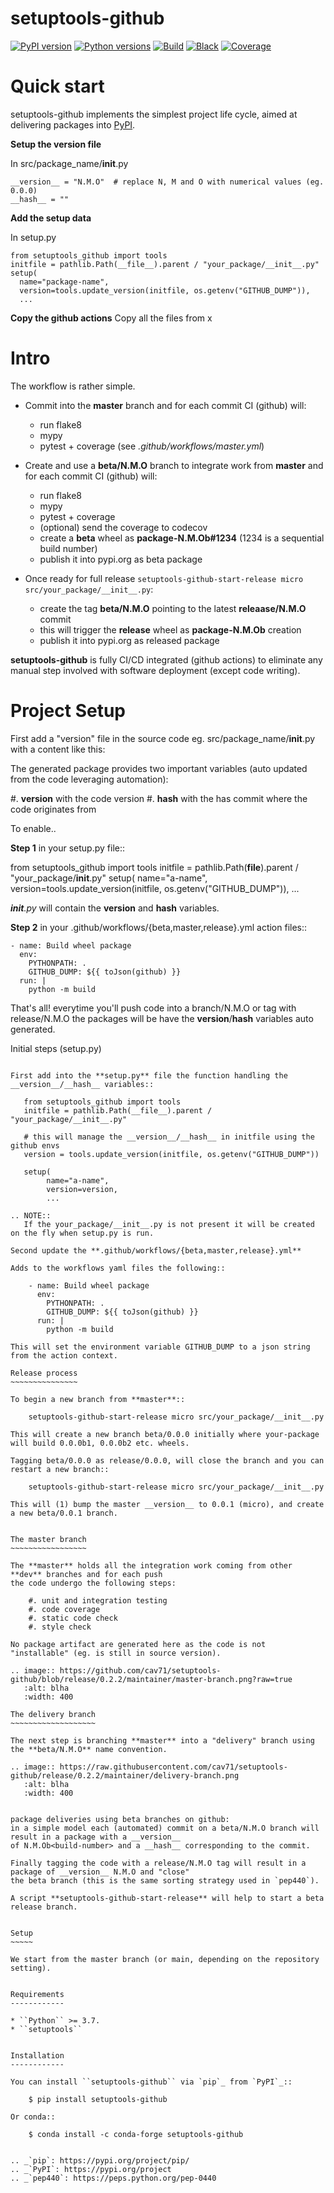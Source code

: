 setuptools-github
=================

[![PyPI version](https://img.shields.io/pypi/v/setuptools-github.svg?color=blue)](https://pypi.org/project/setuptools-github)
[![Python versions](https://img.shields.io/pypi/pyversions/setuptools-github.svg)](https://pypi.org/project/setuptools-github)
[![Build](https://github.com/cav71/setuptools-github/actions/workflows/master.yml/badge.svg)](https://github.com/cav71/setuptools-github/actions)
[![Black](https://img.shields.io/badge/code%20style-black-000000.svg)](Black)
[![Coverage](https://codecov.io/gh/cav71/setuptools-github/branch/master/graph/badge.svg?token=SIUMZ7MT5T)](Coverage)

Quick start
===========
setuptools-github implements the simplest project life cycle, aimed at delivering
packages into [PyPI](https://pypi.org/project/click-plus).

**Setup the version file**

In src/package_name/__init__.py
```
__version__ = "N.M.O"  # replace N, M and O with numerical values (eg. 0.0.0)
__hash__ = ""
```

**Add the setup data**

In setup.py
```
from setuptools_github import tools
initfile = pathlib.Path(__file__).parent / "your_package/__init__.py"
setup(
  name="package-name",
  version=tools.update_version(initfile, os.getenv("GITHUB_DUMP")),
  ...
````
**Copy the github actions**
Copy all the files from x

### 


Intro
=====

The workflow is rather simple.

* Commit into the **master** branch and for each commit CI (github) will:
  - run flake8
  - mypy
  - pytest + coverage
    (see *.github/workflows/master.yml*)

* Create and use a **beta/N.M.O** branch to integrate work from **master** and for each commit CI (github) will:
  - run flake8
  - mypy
  - pytest + coverage
  - (optional) send the coverage to codecov
  - create a **beta** wheel as **package-N.M.Ob#1234** (1234 is a sequential build number)
  - publish it into pypi.org as beta package

* Once ready for full release `setuptools-github-start-release micro src/your_package/__init__.py`:
  - create the tag **beta/N.M.O** pointing to the latest **releaase/N.M.O** commit
  - this will trigger the **release** wheel as **package-N.M.Ob** creation
  - publish it into pypi.org as released package

**setuptools-github** is fully CI/CD integrated (github actions) to eliminate any manual step involved
with software deployment (except code writing).


Project Setup
=============

First add a "version" file in the source code eg. src/package_name/__init__.py with a content like this:


The generated package provides two important variables (auto updated from the code leveraging automation):

   #. __version__ with the code version
   #. __hash__ with the has commit where the code originates from

To enable..

**Step 1** in your setup.py file::

   from setuptools_github import tools
   initfile = pathlib.Path(__file__).parent / "your_package/__init__.py"
   setup(
        name="a-name",
        version=tools.update_version(initfile, os.getenv("GITHUB_DUMP")),
        ...

*__init__.py* will contain the __version__ and __hash__ variables.

**Step 2** in your .github/workflows/{beta,master,release}.yml action files::

    - name: Build wheel package
      env:
        PYTHONPATH: .
        GITHUB_DUMP: ${{ toJson(github) }}
      run: |
        python -m build

That's all! everytime you'll push code into a branch/N.M.O or tag with release/N.M.O the packages
will be have the __version__/__hash__ variables auto generated.

Initial steps (setup.py)
~~~~~~~~~~~~~~~~~~~~~~~~

First add into the **setup.py** file the function handling the __version__/__hash__ variables::

   from setuptools_github import tools
   initfile = pathlib.Path(__file__).parent / "your_package/__init__.py"

   # this will manage the __version__/__hash__ in initfile using the github envs
   version = tools.update_version(initfile, os.getenv("GITHUB_DUMP"))

   setup(
        name="a-name",
        version=version,
        ...

.. NOTE::
   If the your_package/__init__.py is not present it will be created on the fly when setup.py is run.

Second update the **.github/workflows/{beta,master,release}.yml**

Adds to the workflows yaml files the following::

    - name: Build wheel package
      env:
        PYTHONPATH: .
        GITHUB_DUMP: ${{ toJson(github) }}
      run: |
        python -m build

This will set the environment variable GITHUB_DUMP to a json string from the action context.

Release process
~~~~~~~~~~~~~~~

To begin a new branch from **master**::

    setuptools-github-start-release micro src/your_package/__init__.py

This will create a new branch beta/0.0.0 initially where your-package will build 0.0.0b1, 0.0.0b2 etc. wheels.

Tagging beta/0.0.0 as release/0.0.0, will close the branch and you can restart a new branch::

    setuptools-github-start-release micro src/your_package/__init__.py

This will (1) bump the master __version__ to 0.0.1 (micro), and create a new beta/0.0.1 branch.


The master branch
~~~~~~~~~~~~~~~~~

The **master** holds all the integration work coming from other **dev** branches and for each push
the code undergo the following steps:

    #. unit and integration testing
    #. code coverage
    #. static code check
    #. style check

No package artifact are generated here as the code is not "installable" (eg. is still in source version).

.. image:: https://github.com/cav71/setuptools-github/blob/release/0.2.2/maintainer/master-branch.png?raw=true
   :alt: blha
   :width: 400

The delivery branch
~~~~~~~~~~~~~~~~~~~

The next step is branching **master** into a "delivery" branch using the **beta/N.M.O** name convention.

.. image:: https://raw.githubusercontent.com/cav71/setuptools-github/release/0.2.2/maintainer/delivery-branch.png
   :alt: blha
   :width: 400


package deliveries using beta branches on github:
in a simple model each (automated) commit on a beta/N.M.O branch will result in a package with a __version__
of N.M.Ob<build-number> and a __hash__ corresponding to the commit.

Finally tagging the code with a release/N.M.O tag will result in a package of __version__ N.M.O and "close"
the beta branch (this is the same sorting strategy used in `pep440`).

A script **setuptools-github-start-release** will help to start a beta release branch.


Setup
~~~~~

We start from the master branch (or main, depending on the repository setting).


Requirements
------------

* ``Python`` >= 3.7.
* ``setuptools``


Installation
------------

You can install ``setuptools-github`` via `pip`_ from `PyPI`_::

    $ pip install setuptools-github

Or conda::

    $ conda install -c conda-forge setuptools-github


.. _`pip`: https://pypi.org/project/pip/
.. _`PyPI`: https://pypi.org/project
.. _`pep440`: https://peps.python.org/pep-0440
